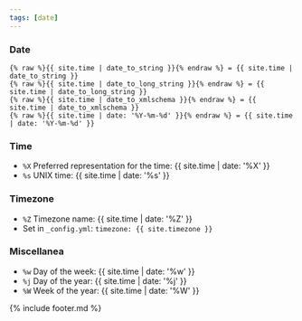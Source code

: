 ```yaml
---
tags: [date]
---
```


### Date
```liquid
{% raw %}{{ site.time | date_to_string }}{% endraw %} = {{ site.time | date_to_string }}
{% raw %}{{ site.time | date_to_long_string }}{% endraw %} = {{ site.time | date_to_long_string }}
{% raw %}{{ site.time | date_to_xmlschema }}{% endraw %} = {{ site.time | date_to_xmlschema }}
{% raw %}{{ site.time | date: '%Y-%m-%d' }}{% endraw %} = {{ site.time | date: '%Y-%m-%d' }}
```

### Time
- `%X` Preferred representation for the time: {{ site.time | date: '%X' }}
- `%s` UNIX time: {{ site.time | date: '%s' }}

### Timezone
- `%Z` Timezone name: {{ site.time | date: '%Z' }}
- Set in `_config.yml`: `timezone: {{ site.timezone }}`

### Miscellanea
- `%w` Day of the week: {{ site.time | date: '%w' }}
- `%j` Day of the year: {{ site.time | date: '%j' }}
- `%W` Week of the year: {{ site.time | date: '%W' }}

{% include footer.md %}